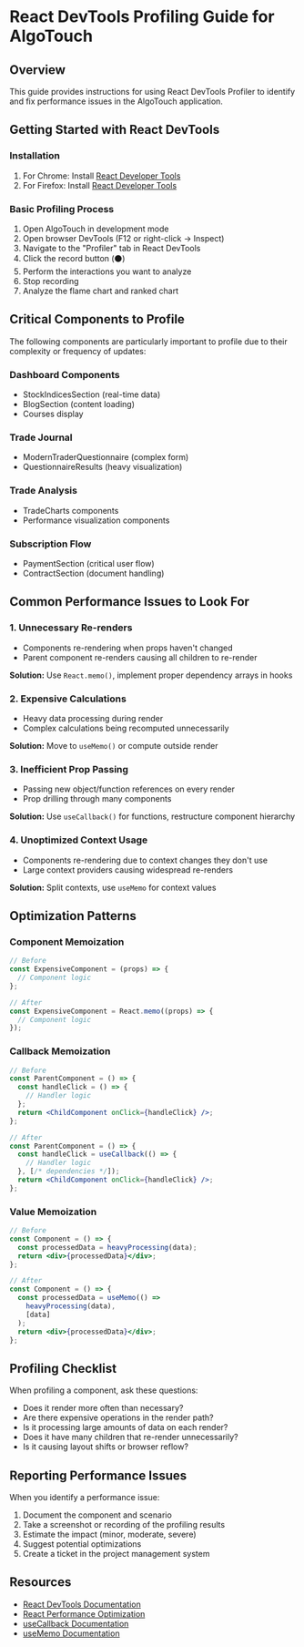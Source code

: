 
# React DevTools Profiling Guide for AlgoTouch

## Overview
This guide provides instructions for using React DevTools Profiler to identify and fix performance issues in the AlgoTouch application.

## Getting Started with React DevTools

### Installation
1. For Chrome: Install [React Developer Tools](https://chrome.google.com/webstore/detail/react-developer-tools/fmkadmapgofadopljbjfkapdkoienihi)
2. For Firefox: Install [React Developer Tools](https://addons.mozilla.org/en-US/firefox/addon/react-devtools/)

### Basic Profiling Process
1. Open AlgoTouch in development mode
2. Open browser DevTools (F12 or right-click → Inspect)
3. Navigate to the "Profiler" tab in React DevTools
4. Click the record button (⚫)
5. Perform the interactions you want to analyze
6. Stop recording
7. Analyze the flame chart and ranked chart

## Critical Components to Profile

The following components are particularly important to profile due to their complexity or frequency of updates:

### Dashboard Components
- StockIndicesSection (real-time data)
- BlogSection (content loading)
- Courses display

### Trade Journal
- ModernTraderQuestionnaire (complex form)
- QuestionnaireResults (heavy visualization)

### Trade Analysis
- TradeCharts components
- Performance visualization components

### Subscription Flow
- PaymentSection (critical user flow)
- ContractSection (document handling)

## Common Performance Issues to Look For

### 1. Unnecessary Re-renders
- Components re-rendering when props haven't changed
- Parent component re-renders causing all children to re-render

**Solution:** Use `React.memo()`, implement proper dependency arrays in hooks

### 2. Expensive Calculations
- Heavy data processing during render
- Complex calculations being recomputed unnecessarily

**Solution:** Move to `useMemo()` or compute outside render

### 3. Inefficient Prop Passing
- Passing new object/function references on every render
- Prop drilling through many components

**Solution:** Use `useCallback()` for functions, restructure component hierarchy

### 4. Unoptimized Context Usage
- Components re-rendering due to context changes they don't use
- Large context providers causing widespread re-renders

**Solution:** Split contexts, use `useMemo` for context values

## Optimization Patterns

### Component Memoization

```jsx
// Before
const ExpensiveComponent = (props) => {
  // Component logic
};

// After
const ExpensiveComponent = React.memo((props) => {
  // Component logic
});
```

### Callback Memoization

```jsx
// Before
const ParentComponent = () => {
  const handleClick = () => {
    // Handler logic
  };
  return <ChildComponent onClick={handleClick} />;
};

// After
const ParentComponent = () => {
  const handleClick = useCallback(() => {
    // Handler logic
  }, [/* dependencies */]);
  return <ChildComponent onClick={handleClick} />;
};
```

### Value Memoization

```jsx
// Before
const Component = () => {
  const processedData = heavyProcessing(data);
  return <div>{processedData}</div>;
};

// After
const Component = () => {
  const processedData = useMemo(() => 
    heavyProcessing(data), 
    [data]
  );
  return <div>{processedData}</div>;
};
```

## Profiling Checklist

When profiling a component, ask these questions:
- Does it render more often than necessary?
- Are there expensive operations in the render path?
- Is it processing large amounts of data on each render?
- Does it have many children that re-render unnecessarily?
- Is it causing layout shifts or browser reflow?

## Reporting Performance Issues

When you identify a performance issue:
1. Document the component and scenario
2. Take a screenshot or recording of the profiling results
3. Estimate the impact (minor, moderate, severe)
4. Suggest potential optimizations
5. Create a ticket in the project management system

## Resources
- [React DevTools Documentation](https://reactjs.org/blog/2019/08/15/new-react-devtools.html)
- [React Performance Optimization](https://reactjs.org/docs/optimizing-performance.html)
- [useCallback Documentation](https://reactjs.org/docs/hooks-reference.html#usecallback)
- [useMemo Documentation](https://reactjs.org/docs/hooks-reference.html#usememo)
